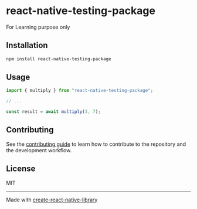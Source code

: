 # react-native-testing-package
For Learning purpose only
## Installation

```sh
npm install react-native-testing-package
```

## Usage

```js
import { multiply } from "react-native-testing-package";

// ...

const result = await multiply(3, 7);
```

## Contributing

See the [contributing guide](CONTRIBUTING.md) to learn how to contribute to the repository and the development workflow.

## License

MIT

---

Made with [create-react-native-library](https://github.com/callstack/react-native-builder-bob)

